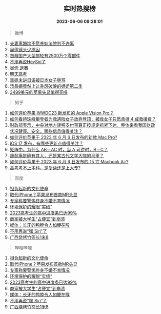<div align="center"><h2>实时热搜榜</h2><h4>2023-06-06 09:28:01</h4></div>

> 微博  

1. [夫妻离婚均不愿养娃法院判不许离](https://s.weibo.com/weibo?q=%23%E5%A4%AB%E5%A6%BB%E7%A6%BB%E5%A9%9A%E5%9D%87%E4%B8%8D%E6%84%BF%E5%85%BB%E5%A8%83%E6%B3%95%E9%99%A2%E5%88%A4%E4%B8%8D%E8%AE%B8%E7%A6%BB%23&t=31&band_rank=1&Refer=top)<br />
2. [吴倩镜头少原因](https://s.weibo.com/weibo?q=%23%E5%90%B4%E5%80%A9%E9%95%9C%E5%A4%B4%E5%B0%91%E5%8E%9F%E5%9B%A0%23&t=31&band_rank=2&Refer=top)<br />
3. [首艘国产大型邮轮有2500万个零部件](https://s.weibo.com/weibo?q=%23%E9%A6%96%E8%89%98%E5%9B%BD%E4%BA%A7%E5%A4%A7%E5%9E%8B%E9%82%AE%E8%BD%AE%E6%9C%892500%E4%B8%87%E4%B8%AA%E9%9B%B6%E9%83%A8%E4%BB%B6%23&t=31&band_rank=3&Refer=top)<br />
4. [不用再说HeySiri了](https://s.weibo.com/weibo?q=%23%E4%B8%8D%E7%94%A8%E5%86%8D%E8%AF%B4HeySiri%E4%BA%86%23&t=31&band_rank=4&Refer=top)<br />
5. [吴倩 退赛](https://s.weibo.com/weibo?q=%E5%90%B4%E5%80%A9%20%E9%80%80%E8%B5%9B&t=31&band_rank=5&Refer=top)<br />
6. [明天高考](https://s.weibo.com/weibo?q=%23%E6%98%8E%E5%A4%A9%E9%AB%98%E8%80%83%23&t=31&band_rank=6&Refer=top)<br />
7. [空姐未讲日语被日本女子辱骂](https://s.weibo.com/weibo?q=%23%E7%A9%BA%E5%A7%90%E6%9C%AA%E8%AE%B2%E6%97%A5%E8%AF%AD%E8%A2%AB%E6%97%A5%E6%9C%AC%E5%A5%B3%E5%AD%90%E8%BE%B1%E9%AA%82%23&t=31&band_rank=7&Refer=top)<br />
8. [汤晶媚竟然上过乘风破浪的姐姐第二季](https://s.weibo.com/weibo?q=%23%E6%B1%A4%E6%99%B6%E5%AA%9A%E7%AB%9F%E7%84%B6%E4%B8%8A%E8%BF%87%E4%B9%98%E9%A3%8E%E7%A0%B4%E6%B5%AA%E7%9A%84%E5%A7%90%E5%A7%90%E7%AC%AC%E4%BA%8C%E5%AD%A3%23&t=31&band_rank=8&Refer=top)<br />
9. [3499美元的苹果头显值得买吗](https://s.weibo.com/weibo?q=%233499%E7%BE%8E%E5%85%83%E7%9A%84%E8%8B%B9%E6%9E%9C%E5%A4%B4%E6%98%BE%E5%80%BC%E5%BE%97%E4%B9%B0%E5%90%97%23&t=31&band_rank=9&Refer=top)<br />

> 知乎  

1. [如何评价苹果 WWDC23 新发布的 Apple Vision Pro？](https://www.zhihu.com/question/604992942)<br />
2. [如何看待珠峰攀登者为救遇险女子放弃登顶，被救女子只愿承担 4 成救援费？](https://www.zhihu.com/question/604842993)<br />
3. [财政部表示，中央对地方转移支付预算正按规定抓紧下达，整体来看我国财政状况健康、安全，哪些信息值得关注？](https://www.zhihu.com/question/604877884)<br />
4. [如何评价苹果于 2023 年 6 月 6 日发布的新款 Mac Pro?](https://www.zhihu.com/question/604990649)<br />
5. [iOS 17 发布，有哪些更新点值得关注？](https://www.zhihu.com/question/604990885)<br />
6. [矩阵中，为什么 AB＝AC 时，当 A 可逆时，B＝C？](https://www.zhihu.com/question/594440726)<br />
7. [施耐庵是确有其人，还是某古代文学大咖的马甲？](https://www.zhihu.com/question/533898457)<br />
8. [如何评价苹果于 2023 年 6 月 6 日发布的 15 寸 Macbook Air?](https://www.zhihu.com/question/604990393)<br />
9. [高考考不上本科，是复读还是上大专?](https://www.zhihu.com/question/604518335)<br />

> 百度  

1. [担负起新的文化使命](https://www.baidu.com/s?wd=%E6%8B%85%E8%B4%9F%E8%B5%B7%E6%96%B0%E7%9A%84%E6%96%87%E5%8C%96%E4%BD%BF%E5%91%BD&sa=fyb_news&rsv_dl=fyb_news)<br />
2. [取代iPhone？苹果发布首款MR头显](https://www.baidu.com/s?wd=%E5%8F%96%E4%BB%A3iPhone%EF%BC%9F%E8%8B%B9%E6%9E%9C%E5%8F%91%E5%B8%83%E9%A6%96%E6%AC%BEMR%E5%A4%B4%E6%98%BE&sa=fyb_news&rsv_dl=fyb_news)<br />
3. [专家称要警惕终身不婚不育情况](https://www.baidu.com/s?wd=%E4%B8%93%E5%AE%B6%E7%A7%B0%E8%A6%81%E8%AD%A6%E6%83%95%E7%BB%88%E8%BA%AB%E4%B8%8D%E5%A9%9A%E4%B8%8D%E8%82%B2%E6%83%85%E5%86%B5&sa=fyb_news&rsv_dl=fyb_news)<br />
4. [环境保护的耀眼“实绩”](https://www.baidu.com/s?wd=%E7%8E%AF%E5%A2%83%E4%BF%9D%E6%8A%A4%E7%9A%84%E8%80%80%E7%9C%BC%E2%80%9C%E5%AE%9E%E7%BB%A9%E2%80%9D&sa=fyb_news&rsv_dl=fyb_news)<br />
5. [2023高考生的高中进度条已达99%](https://www.baidu.com/s?wd=2023%E9%AB%98%E8%80%83%E7%94%9F%E7%9A%84%E9%AB%98%E4%B8%AD%E8%BF%9B%E5%BA%A6%E6%9D%A1%E5%B7%B2%E8%BE%BE99%25&sa=fyb_news&rsv_dl=fyb_news)<br />
6. [商家被大学生“占便宜”到崩溃](https://www.baidu.com/s?wd=%E5%95%86%E5%AE%B6%E8%A2%AB%E5%A4%A7%E5%AD%A6%E7%94%9F%E2%80%9C%E5%8D%A0%E4%BE%BF%E5%AE%9C%E2%80%9D%E5%88%B0%E5%B4%A9%E6%BA%83&sa=fyb_news&rsv_dl=fyb_news)<br />
7. [媒体：长牙的鸭脖令人如鲠在喉](https://www.baidu.com/s?wd=%E5%AA%92%E4%BD%93%EF%BC%9A%E9%95%BF%E7%89%99%E7%9A%84%E9%B8%AD%E8%84%96%E4%BB%A4%E4%BA%BA%E5%A6%82%E9%B2%A0%E5%9C%A8%E5%96%89&sa=fyb_news&rsv_dl=fyb_news)<br />
8. [不用再说“嘿 Siri”了](https://www.baidu.com/s?wd=%E4%B8%8D%E7%94%A8%E5%86%8D%E8%AF%B4%E2%80%9C%E5%98%BF+Siri%E2%80%9D%E4%BA%86&sa=fyb_news&rsv_dl=fyb_news)<br />
9. [广西烧烤竹签长1米8](https://www.baidu.com/s?wd=%E5%B9%BF%E8%A5%BF%E7%83%A7%E7%83%A4%E7%AB%B9%E7%AD%BE%E9%95%BF1%E7%B1%B38&sa=fyb_news&rsv_dl=fyb_news)<br />

> 哔哩哔哩  

1. [担负起新的文化使命](https://www.baidu.com/s?wd=%E6%8B%85%E8%B4%9F%E8%B5%B7%E6%96%B0%E7%9A%84%E6%96%87%E5%8C%96%E4%BD%BF%E5%91%BD&sa=fyb_news&rsv_dl=fyb_news)<br />
2. [取代iPhone？苹果发布首款MR头显](https://www.baidu.com/s?wd=%E5%8F%96%E4%BB%A3iPhone%EF%BC%9F%E8%8B%B9%E6%9E%9C%E5%8F%91%E5%B8%83%E9%A6%96%E6%AC%BEMR%E5%A4%B4%E6%98%BE&sa=fyb_news&rsv_dl=fyb_news)<br />
3. [专家称要警惕终身不婚不育情况](https://www.baidu.com/s?wd=%E4%B8%93%E5%AE%B6%E7%A7%B0%E8%A6%81%E8%AD%A6%E6%83%95%E7%BB%88%E8%BA%AB%E4%B8%8D%E5%A9%9A%E4%B8%8D%E8%82%B2%E6%83%85%E5%86%B5&sa=fyb_news&rsv_dl=fyb_news)<br />
4. [环境保护的耀眼“实绩”](https://www.baidu.com/s?wd=%E7%8E%AF%E5%A2%83%E4%BF%9D%E6%8A%A4%E7%9A%84%E8%80%80%E7%9C%BC%E2%80%9C%E5%AE%9E%E7%BB%A9%E2%80%9D&sa=fyb_news&rsv_dl=fyb_news)<br />
5. [2023高考生的高中进度条已达99%](https://www.baidu.com/s?wd=2023%E9%AB%98%E8%80%83%E7%94%9F%E7%9A%84%E9%AB%98%E4%B8%AD%E8%BF%9B%E5%BA%A6%E6%9D%A1%E5%B7%B2%E8%BE%BE99%25&sa=fyb_news&rsv_dl=fyb_news)<br />
6. [商家被大学生“占便宜”到崩溃](https://www.baidu.com/s?wd=%E5%95%86%E5%AE%B6%E8%A2%AB%E5%A4%A7%E5%AD%A6%E7%94%9F%E2%80%9C%E5%8D%A0%E4%BE%BF%E5%AE%9C%E2%80%9D%E5%88%B0%E5%B4%A9%E6%BA%83&sa=fyb_news&rsv_dl=fyb_news)<br />
7. [媒体：长牙的鸭脖令人如鲠在喉](https://www.baidu.com/s?wd=%E5%AA%92%E4%BD%93%EF%BC%9A%E9%95%BF%E7%89%99%E7%9A%84%E9%B8%AD%E8%84%96%E4%BB%A4%E4%BA%BA%E5%A6%82%E9%B2%A0%E5%9C%A8%E5%96%89&sa=fyb_news&rsv_dl=fyb_news)<br />
8. [不用再说“嘿 Siri”了](https://www.baidu.com/s?wd=%E4%B8%8D%E7%94%A8%E5%86%8D%E8%AF%B4%E2%80%9C%E5%98%BF+Siri%E2%80%9D%E4%BA%86&sa=fyb_news&rsv_dl=fyb_news)<br />
9. [广西烧烤竹签长1米8](https://www.baidu.com/s?wd=%E5%B9%BF%E8%A5%BF%E7%83%A7%E7%83%A4%E7%AB%B9%E7%AD%BE%E9%95%BF1%E7%B1%B38&sa=fyb_news&rsv_dl=fyb_news)<br />

